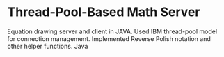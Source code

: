 # Thread-Pool-Based Math Server
Equation drawing server and client in JAVA. Used IBM thread-pool model for connection management. Implemented Reverse Polish notation and other helper functions.
Java
